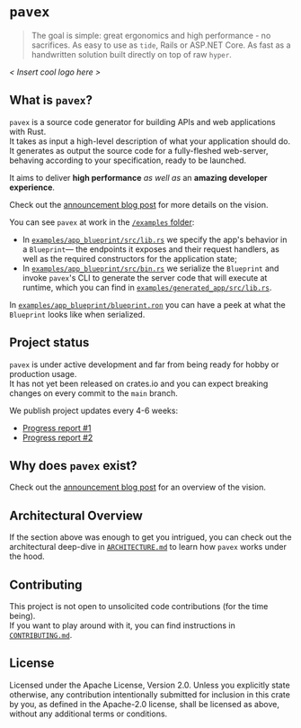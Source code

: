 # `pavex`

> The goal is simple: great ergonomics and high performance - no sacrifices.
> As easy to use as `tide`, Rails or ASP.NET Core.
> As fast as a handwritten solution built directly on top of raw `hyper`.

_< Insert cool logo here >_

## What is `pavex`?

`pavex` is a source code generator for building APIs and web applications with Rust.  
It takes as input a high-level description of what your application should do.
It generates as output the source code for a fully-fleshed web-server, behaving according to your specification, ready
to be launched.

It aims to deliver **high performance** _as well as_ an **amazing developer experience**.

Check out the [announcement blog post](https://www.lpalmieri.com/posts/a-taste-of-pavex-rust-web-framework/) for more
details on the vision.

You can see `pavex` at work in the [`/examples` folder](./examples):

- In [`examples/app_blueprint/src/lib.rs`](./examples/app_blueprint/src/lib.rs) we specify the app's behavior in
  a `Blueprint`—
  the endpoints it exposes and their request handlers, as well as the required constructors for the application state;
- In [`examples/app_blueprint/src/bin.rs`](./examples/app_blueprint/src/bin.rs) we serialize the `Blueprint` and
  invoke `pavex`'s CLI to generate the server code that will execute at runtime, which you can find in
  [`examples/generated_app/src/lib.rs`](./examples/generated_app/src/lib.rs).

In [`examples/app_blueprint/blueprint.ron`](./examples/app_blueprint/blueprint.ron) you can have a peek at what
the `Blueprint` looks like when serialized.

## Project status

`pavex` is under active development and far from being ready for hobby or production usage.  
It has not yet been released on crates.io and you can expect breaking changes on every commit to the `main` branch.

We publish project updates every 4-6 weeks:

- [Progress report #1](https://www.lpalmieri.com/posts/pavex-progress-report-01/)
- [Progress report #2](https://www.lpalmieri.com/posts/pavex-progress-report-02/)

## Why does `pavex` exist?

Check out the [announcement blog post](https://www.lpalmieri.com/posts/a-taste-of-pavex-rust-web-framework/) for an
overview of the vision.

## Architectural Overview

If the section above was enough to get you intrigued, you can check out the architectural deep-dive
in [`ARCHITECTURE.md`](ARCHITECTURE.md) to learn how `pavex` works under the hood.

## Contributing

This project is not open to unsolicited code contributions (for the time being).  
If you want to play around with it, you can find instructions in [`CONTRIBUTING.md`](CONTRIBUTING.md).

## License

Licensed under the Apache License, Version 2.0.
Unless you explicitly state otherwise, any contribution intentionally submitted for inclusion in this crate by you, as
defined in the Apache-2.0 license, shall be licensed as above, without any additional terms or conditions.
